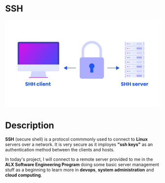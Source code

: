 # SSH
  ![a client and a host communicating using ssh](assets/ssh_logo.jpg)
# Description
**SSH** (secure shell) is a protocol commmonly used to connect to
**Linux** servers over a network. It is very secure as it imployes
**"ssh keys"** as an authentication method between the clients and
hosts.

In today's project, I will connect to a remote server provided
to me in the **ALX Software Engineering Program** doing some basic
server management stuff as a beginning to learn more in **devops**,
**system administration** and **cloud computing**.
